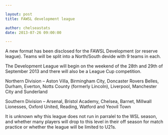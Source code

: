 ```yaml
---

layout: post
title: FAWSL development league

author: chelseastats
date: 2013-07-26 09:00:00

---
```


A new format has been disclosed for the FAWSL Development (or reserve league). Teams will be split into a North/South devide with 9 teams in each.

The Development League will begin on the weekend of the 28th and 29th of September 2013 and there will also be a League Cup competition.

Northern Division – Aston Villa, Birmingham City, Doncaster Rovers Belles, Durham, Everton, Notts County (formerly Lincoln), Liverpool, Manchester City and Sunderland

Southern Division – Arsenal, Bristol Academy, Chelsea, Barnet, Millwall Lionesses, Oxford United, Reading, Watford and Yeovil Town

It is unknown why this league does not run in parralel to the WSL season, and whether many players will drop to this level in their off season for match practice or whether the league will be limited to U21s.
